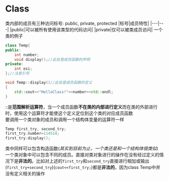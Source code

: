 # Class
类内部的成员有三种访问标号: public, private, protected
|标号|成员特性|
|---|---|
|public|可以被所有使用该类型的代码访问|
|private|仅可以被类成员访问|
一个类的例子
```cpp
class Temp{
public:
    int number;
    void display();//此处是成员函数的声明
private:
    int osi;
};//注意引号

void Temp::display()//此处是成员函数的定义
{
    std::cout<<"HelloClass!"<<number<<std::endl;
}
```
::是**范围解析运算符**，当一个成员函数**不在类的内部进行定义**而在类的外部进行时，使用这个运算符才能使这个定义定位到这个类的对应成员函数  
要调用一个类对象的成员和调用一个结构体变量的运算符一样
```cpp
Temp first_try, second_try;
first_try.number=114514;
first_try.display();
```
类中同样可以包含构造函数(*其实到目前为止，一个类还是和一个结构体很类似*)  
一个类对象中可以包含不同的成员。直接对类对象进行的操作在没有经过定义的情况下是**非法的**。比如对上述的```first_try```和```second_try```直接进行相加或输出(```first_try+second_try```)(```cout<<first_try;```)都是**非法的**，因为class Temp中并没有定义相关的操作